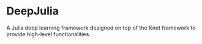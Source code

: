 # DeepJulia
A Julia deep learning framework designed on top of the Knet framework to provide high-level functionalities.
